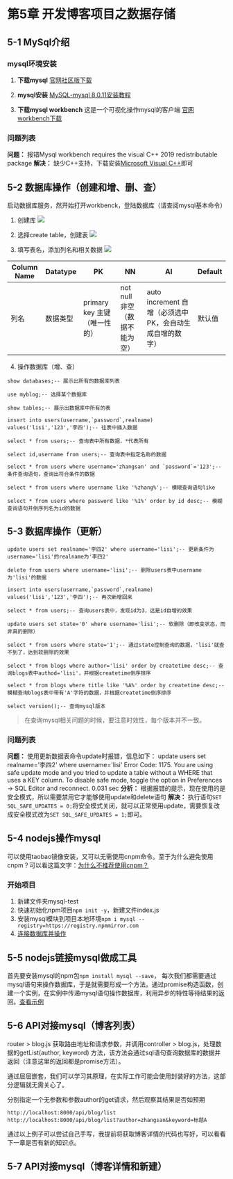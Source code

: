 # 第5章 开发博客项目之数据存储

## 5-1 MySql介绍

### mysql环境安装
1. **下载mysql**
[官网社区版下载](https://dev.mysql.com/downloads/mysql/)

1. **mysql安装**
[MySQL-mysql 8.0.11安装教程](https://www.cnblogs.com/laumians-notes/p/9069498.html)

1. **下载mysql workbench**
这是一个可视化操作mysql的客户端
[官网workbench下载](https://dev.mysql.com/downloads/workbench/)

### 问题列表
**问题：** 报错Mysql workbench requires the visual C++ 2019 redistributable package
**解决：** 缺少C++支持，下载安装[Microsoft Visual C++](https://support.microsoft.com/en-us/help/2977003/the-latest-supported-visual-c-downloads)即可

## 5-2 数据库操作（创建和增、删、查）
启动数据库服务，然开始打开workbenck，登陆数据库（请查阅mysql基本命令）

1. 创建库
![](http://kodbox.taros.xyz/?explorer/share/fileOut&shareID=7cgTZGhw&path=%7BshareItemLink%3A7cgTZGhw%7D%2F)

2. 选择create table，创建表
![](http://kodbox.taros.xyz/?explorer/share/fileOut&shareID=7cgdZXsA&path=%7BshareItemLink%3A7cgdZXsA%7D%2F)

3. 填写表名，添加列名和相关数据
![](http://kodbox.taros.xyz/?explorer/share/fileOut&shareID=7cgfwQeA&path=%7BshareItemLink%3A7cgfwQeA%7D%2F)

| Column Name | Datatype | PK | NN | AI | Default |
| -- | -- | -- | -- | -- | -- |
| 列名 | 数据类型 | primary key 主键（唯一性的）| not null 非空（数据不能为空）| auto increment 自增（必须选中PK，会自动生成自增的数字）| 默认值 |

4. 操作数据库（增、查）
```mysql
show databases;-- 展示出所有的数据库列表

use myblog;-- 选择某个数据库

show tables;-- 展示出数据库中所有的表

insert into users(username,`password`,realname) values('lisi','123','李四');-- 往表中插入数据

select * from users;-- 查询表中所有数据，*代表所有

select id,username from users;-- 查询表中指定名称的数据

select * from users where username='zhangsan' and `password`='123';-- 条件查询语句，查询出符合条件的数据

select * from users where username like '%zhang%';-- 模糊查询语句like

select * from users where password like '%1%' order by id desc;-- 模糊查询语句并倒序列名为id的数据
```

## 5-3 数据库操作（更新）
```mysql
update users set realname='李四2' where username='lisi';-- 更新条件为username='lisi'的realname为'李四2'

delete from users where username='lisi';-- 删除users表中username为'lisi'的数据

insert into users(username,`password`,realname) values('lisi','123','李四');-- 再次新增回来

select * from users;-- 查询users表中，发现id为3，这是id自增的效果

update users set state='0' where username='lisi';-- 软删除（即改变状态，而非真的删除）

select * from users where state='1';-- 通过state控制查询的数据，'lisi'就查不到了，达到软删除的效果

select * from blogs where author='lisi' order by createtime desc;-- 查询blogs表中authod='lisi'，并根据createtime倒序排序

select * from blogs where title like '%A%' order by createtime desc;-- 模糊查询blogs表中带有'A'字符的数据，并根据createtime倒序排序

select version();-- 查询mysql版本
```

> 在查询mysql相关问题的时候，要注意时效性，每个版本并不一致。

### 问题列表
**问题：**
使用更新数据表命令update时报错，信息如下：
update users set realname='李四2' where username='lisi'	Error Code: 1175. You are using safe update mode and you tried to update a table without a WHERE that uses a KEY column.  To disable safe mode, toggle the option in Preferences -> SQL Editor and reconnect.	0.031 sec
**分析：**
根据报错的提示，现在使用的是安全模式，所以需要禁用它才能够使用update和delete语句
**解决：**
执行语句```SET SQL_SAFE_UPDATES = 0;```将安全模式关闭，就可以正常使用update，需要恢复改成安全模式改为```SET SQL_SAFE_UPDATES = 1;```即可。

## 5-4 nodejs操作mysql
可以使用taobao镜像安装，又可以无需使用cnpm命令。至于为什么避免使用cnpm？可以看这篇文字：[为什么不推荐使用cnpm？](https://www.jianshu.com/p/df1696de1d77)

### 开始项目
1. 新建文件夹mysql-test
2. 快速初始化npm项目```npm init -y```，新建文件index.js
3. 安装mysql模块到项目本地环境```npm i mysql --registry=https://registry.npmmirror.com```
4. [连接数据库并操作](./5-4/mysql-test/index.js)

## 5-5 nodejs链接mysql做成工具
首先要安装mysql的npm包```npm install mysql --save```，
每次我们都需要通过mysql语句来操作数据库，于是就需要形成一个方法。通过promise构造函数，创建一个实例，在实例中传递mysql语句操作数据库，利用异步的特性等待结果的返回。[查看示例](./5-5/blog-1/src/db/mysql.js)

## 5-6 API对接mysql（博客列表）
router > blog.js 获取路由地址和请求参数，并调用controller > blog.js，处理数据的getList(author, keyword) 方法，该方法会通过sql语句查询数据库的数据并返回（注意这里的返回都是promise方法）。

通过层层嵌套，我们可以学习其原理，在实际工作可能会使用封装好的方法，这部分逻辑就无需关心了。

分别指定一个无参数和参数author的get请求，然后观察其结果是否如预期
```
http://localhost:8000/api/blog/list
http://localhost:8000/api/blog/list?author=zhangsan&keyword=标题A
```

通过以上例子可以尝试自己手写，我提前将获取博客详情的代码也写好，可以看看下一章是否有新的知识点。

## 5-7 API对接mysql（博客详情和新建）